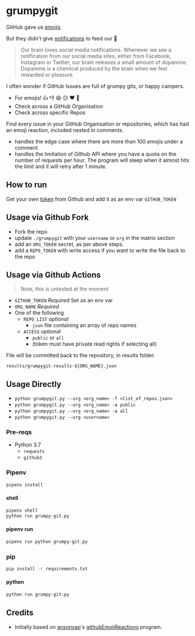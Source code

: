 # grumpygit

GitHub gave us [emojis](https://github.blog/2016-03-10-add-reactions-to-pull-requests-issues-and-comments/)

But they didn't give [notifications](https://github.com/github/feedback/discussions/5911) to feed our 🧠

> Our brain loves social media notifications. Whenever we see a notification from our social media sites, either from Facebook, Instagram or Twitter, our brain releases a small amount of dopamine. Dopamine is a chemical produced by the brain when we feel rewarded or pleasure

I often wonder if GitHub Issues are full of grumpy gits, or happy campers.

- For emojis! 👍 👎 😄 😕 ❤️ 🎉
- Check across a GitHub Organisation
- Check across specific Repos

Find every issue in your GitHub Organisation or repositories, which has had an emoji reaction, included nested in comments.

- handles the edge case where there are more than 100 emojis under a comment.
- handles the limitation of Github API where you have a quota on the number of requests per hour. The program will sleep when it almost hits the limit and it will retry after 1 minute.

## How to run

Get your own [token](https://help.github.com/articles/creating-a-personal-access-token-for-the-command-line/) from Github and add it as an env var `GITHUB_TOKEN`

## Usage via Github Fork

- Fork the repo
- update `./grumpygit` with your `username` or `org` in the matrix section
- add an `ORG_TOKEN` secret, as per above steps.
- add a `REPO_TOKEN` with write access if you want to write the file back to the repo

## Usage via Github Actions

> Note, this is untested at the moment

- `GITHUB_TOKEN` _Required_ Set as an env var
- `ORG_NAME` _Required_
- One of the following
  - `REPO_LIST` _optional_
    - `json` file containing an array of repo names
  - `ACCESS` _optional_
    - `public` or `all`
    - (token must have private read rights if selecting all)

File will be committed back to the repository, in results folder.

`results/grumpygit-results-${ORG_NAME}.json`

## Usage Directly

- `python grumpygit.py --org <org_name> -f <list_of_repos.json>`
- `python grumpygit.py --org <org_name> -a public`
- `python grumpygit.py --org <org_name> -a all`
- `python grumpygit.py --org <username>`

### Pre-reqs

- Python 3.7
  - `requests`
  - `github3`

### Pipenv

```bash
pipenv install
```

#### shell

```bash
pipenv shell
python run grumpy-git.py
```

#### pipenv run

```bash
pipenv run python grumpy-git.py
```

### pip

```bash
pip install -r requirements.txt
```

#### python

```bash
python run grumpy-git.py
```

## Credits

- Initially based on [ansonyao](https://github.com/ansonyao)'s [githubEmojiReactions](https://github.com/ansonyao/githubEmojiReactions) program.
